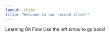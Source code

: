 ```yaml
---
layout: slide
title: "Welcome to our second slide!"
---
```

Learning Git Flow
Use the left arrow to go back!
